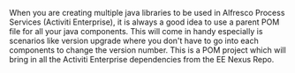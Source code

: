 When you are creating multiple java libraries to be used in Alfresco Process Services (Activiti Enterprise), it is always a good idea to use a parent POM file for all your java components. This will come in handy especially is scenarios like version upgrade where you don't have to go into each components to change the version number. 
This is a POM project which will bring in all the Activiti Enterprise dependencies from the EE Nexus Repo.